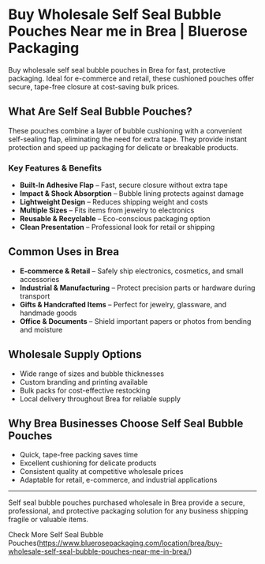 # Buy Wholesale Self Seal Bubble Pouches Near me in Brea | Bluerose Packaging

Buy wholesale self seal bubble pouches in Brea for fast, protective packaging. Ideal for e-commerce and retail, these cushioned pouches offer secure, tape-free closure at cost-saving bulk prices.

## What Are Self Seal Bubble Pouches?

These pouches combine a layer of bubble cushioning with a convenient self-sealing flap, eliminating the need for extra tape. They provide instant protection and speed up packaging for delicate or breakable products.

### Key Features & Benefits

- **Built-In Adhesive Flap** – Fast, secure closure without extra tape  
- **Impact & Shock Absorption** – Bubble lining protects against damage  
- **Lightweight Design** – Reduces shipping weight and costs  
- **Multiple Sizes** – Fits items from jewelry to electronics  
- **Reusable & Recyclable** – Eco-conscious packaging option  
- **Clean Presentation** – Professional look for retail or shipping  

## Common Uses in Brea

- **E-commerce & Retail** – Safely ship electronics, cosmetics, and small accessories  
- **Industrial & Manufacturing** – Protect precision parts or hardware during transport  
- **Gifts & Handcrafted Items** – Perfect for jewelry, glassware, and handmade goods  
- **Office & Documents** – Shield important papers or photos from bending and moisture  

## Wholesale Supply Options

- Wide range of sizes and bubble thicknesses  
- Custom branding and printing available  
- Bulk packs for cost-effective restocking  
- Local delivery throughout Brea for reliable supply  

## Why Brea Businesses Choose Self Seal Bubble Pouches

- Quick, tape-free packing saves time  
- Excellent cushioning for delicate products  
- Consistent quality at competitive wholesale prices  
- Adaptable for retail, e-commerce, and industrial applications  

---

Self seal bubble pouches purchased wholesale in Brea provide a secure, professional, and protective packaging solution for any business shipping fragile or valuable items.

Check More Self Seal Bubble Pouches(https://www.bluerosepackaging.com/location/brea/buy-wholesale-self-seal-bubble-pouches-near-me-in-brea/)

